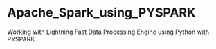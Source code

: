 # Apache_Spark_using_PYSPARK
Working with Lightning Fast Data Processing Engine using Python with PYSPARK.
